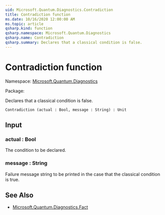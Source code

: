 ```yaml
---
uid: Microsoft.Quantum.Diagnostics.Contradiction
title: Contradiction function
ms.date: 10/16/2020 12:00:00 AM
ms.topic: article
qsharp.kind: function
qsharp.namespace: Microsoft.Quantum.Diagnostics
qsharp.name: Contradiction
qsharp.summary: Declares that a classical condition is false.
---
```


# Contradiction function

Namespace: [Microsoft.Quantum.Diagnostics](xref:Microsoft.Quantum.Diagnostics)

Package: [](https://nuget.org/packages/)


Declares that a classical condition is false.

```Q#
Contradiction (actual : Bool, message : String) : Unit
```


## Input

### actual : Bool

The condition to be declared.


### message : String

Failure message string to be printed in the case that the classicalcondition is true.



## See Also

- [Microsoft.Quantum.Diagnostics.Fact](xref:Microsoft.Quantum.Diagnostics.Fact)